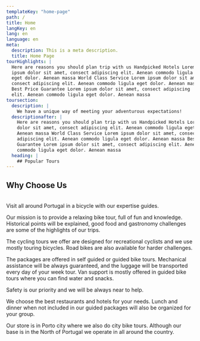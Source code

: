 ```yaml
---
templateKey: "home-page"
path: /
title: Home
langKey: en
lang: en
language: en
meta:
  description: This is a meta description.
  title: Home Page
tourHighlights: |
  Here are reasons you should plan trip with us Handpicked Hotels Lorem
  ipsum dolor sit amet, consect adipiscing elit. Aenean commodo ligula
  eget dolor. Aenean massa World Class Service Lorem ipsum dolor sit amet,
  consect adipiscing elit. Aenean commodo ligula eget dolor. Aenean massa
  Best Price Guarantee Lorem ipsum dolor sit amet, consect adipiscing
  elit. Aenean commodo ligula eget dolor. Aenean massa
toursection:
  description: |
    We have a unique way of meeting your adventurous expectations!
  descriptionafter: |
    Here are reasons you should plan trip with us Handpicked Hotels Lorem ipsum
    dolor sit amet, consect adipiscing elit. Aenean commodo ligula eget dolor.
    Aenean massa World Class Service Lorem ipsum dolor sit amet, consect
    adipiscing elit. Aenean commodo ligula eget dolor. Aenean massa Best Price
    Guarantee Lorem ipsum dolor sit amet, consect adipiscing elit. Aenean
    commodo ligula eget dolor. Aenean massa
  heading: |
    ## Popular Tours
---
```


## Why Choose Us

\
Visit all around Portugal in a bicycle with our expertise guides.

Our mission is to provide a relaxing bike tour, full of fun and knowledge. Historical points will be explained, good food and gastronomy challenges are some of the highlights of our trips.

The cycling tours we offer are designed for recreational cyclists and we use mostly touring bicycles. Road bikes are also available for harder challenges.

The packages are offered in self guided or guided bike tours. Mechanical assistance will be always guaranteed, and the luggage will be transported every day of your week tour. Van support is mostly offered in guided bike tours where you can find water and snacks.

Safety is our priority and we will be always near to help.

We choose the best restaurants and hotels for your needs. Lunch and dinner when not included in our guided packages will also be organized for your group.

Our store is in Porto city where we also do city bike tours. Although our base is in the North of Portugal we operate in all around the country.
